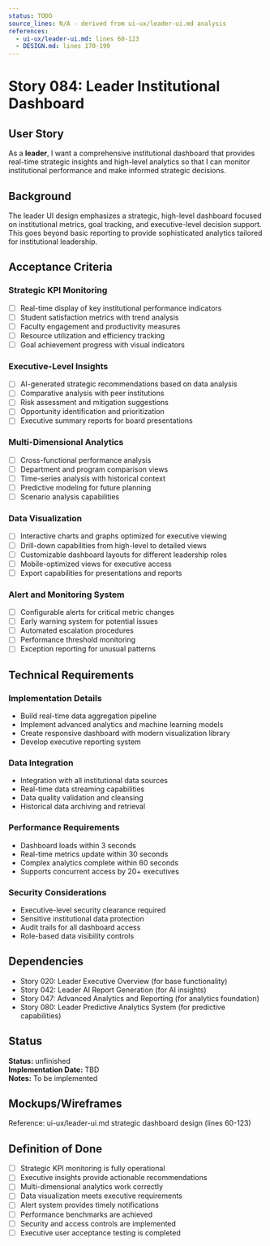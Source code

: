 ```yaml
---
status: TODO
source_lines: N/A - derived from ui-ux/leader-ui.md analysis
references:
  - ui-ux/leader-ui.md: lines 60-123
  - DESIGN.md: lines 170-199
---
```


# Story 084: Leader Institutional Dashboard

## User Story
As a **leader**, I want a comprehensive institutional dashboard that provides real-time strategic insights and high-level analytics so that I can monitor institutional performance and make informed strategic decisions.

## Background
The leader UI design emphasizes a strategic, high-level dashboard focused on institutional metrics, goal tracking, and executive-level decision support. This goes beyond basic reporting to provide sophisticated analytics tailored for institutional leadership.

## Acceptance Criteria

### Strategic KPI Monitoring
- [ ] Real-time display of key institutional performance indicators
- [ ] Student satisfaction metrics with trend analysis
- [ ] Faculty engagement and productivity measures
- [ ] Resource utilization and efficiency tracking
- [ ] Goal achievement progress with visual indicators

### Executive-Level Insights
- [ ] AI-generated strategic recommendations based on data analysis
- [ ] Comparative analysis with peer institutions
- [ ] Risk assessment and mitigation suggestions
- [ ] Opportunity identification and prioritization
- [ ] Executive summary reports for board presentations

### Multi-Dimensional Analytics
- [ ] Cross-functional performance analysis
- [ ] Department and program comparison views
- [ ] Time-series analysis with historical context
- [ ] Predictive modeling for future planning
- [ ] Scenario analysis capabilities

### Data Visualization
- [ ] Interactive charts and graphs optimized for executive viewing
- [ ] Drill-down capabilities from high-level to detailed views
- [ ] Customizable dashboard layouts for different leadership roles
- [ ] Mobile-optimized views for executive access
- [ ] Export capabilities for presentations and reports

### Alert and Monitoring System
- [ ] Configurable alerts for critical metric changes
- [ ] Early warning system for potential issues
- [ ] Automated escalation procedures
- [ ] Performance threshold monitoring
- [ ] Exception reporting for unusual patterns

## Technical Requirements

### Implementation Details
- Build real-time data aggregation pipeline
- Implement advanced analytics and machine learning models
- Create responsive dashboard with modern visualization library
- Develop executive reporting system

### Data Integration
- Integration with all institutional data sources
- Real-time data streaming capabilities
- Data quality validation and cleansing
- Historical data archiving and retrieval

### Performance Requirements
- Dashboard loads within 3 seconds
- Real-time metrics update within 30 seconds
- Complex analytics complete within 60 seconds
- Supports concurrent access by 20+ executives

### Security Considerations
- Executive-level security clearance required
- Sensitive institutional data protection
- Audit trails for all dashboard access
- Role-based data visibility controls

## Dependencies
- Story 020: Leader Executive Overview (for base functionality)
- Story 042: Leader AI Report Generation (for AI insights)
- Story 047: Advanced Analytics and Reporting (for analytics foundation)
- Story 080: Leader Predictive Analytics System (for predictive capabilities)


## Status
**Status:** unfinished  
**Implementation Date:** TBD  
**Notes:** To be implemented
## Mockups/Wireframes
Reference: ui-ux/leader-ui.md strategic dashboard design (lines 60-123)

## Definition of Done
- [ ] Strategic KPI monitoring is fully operational
- [ ] Executive insights provide actionable recommendations
- [ ] Multi-dimensional analytics work correctly
- [ ] Data visualization meets executive requirements
- [ ] Alert system provides timely notifications
- [ ] Performance benchmarks are achieved
- [ ] Security and access controls are implemented
- [ ] Executive user acceptance testing is completed